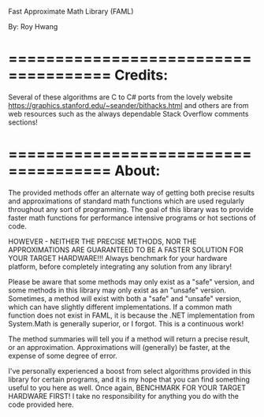 
Fast Approximate Math Library (FAML)

By: Roy Hwang

=====================================
Credits: 
=====================================

Several of these algorithms are C to C# ports from the 
lovely website https://graphics.stanford.edu/~seander/bithacks.html and 
others are from web resources such as the always dependable Stack Overflow 
comments sections!

=====================================
About: 
=====================================

  The provided methods offer an alternate way of getting both precise results and 
approximations of standard math functions which are used regularly throughout any 
sort of programming. The goal of this library was to provide faster math functions for 
performance intensive programs or hot sections of code. 

HOWEVER - NEITHER THE PRECISE METHODS, NOR THE APPROXIMATIONS ARE GUARANTEED TO 
BE A FASTER SOLUTION FOR YOUR TARGET HARDWARE!!! Always benchmark for your 
hardware platform, before completely integrating any solution from any library!

  Please be aware that some methods may only exist as a "safe" version, and 
some methods in this library may only exist as an "unsafe" version. Sometimes, 
a method will exist with both a "safe" and "unsafe" version, which can have 
slightly different implementations. If a common math function does not 
exist in FAML, it is because the .NET implementation from System.Math is 
generally superior, or I forgot. This is a continuous work!

  The method summaries will tell you if a method will return a precise 
result, or an approximation. Approximations will (generally) be 
faster, at the expense of some degree of error.

  I've personally experienced a boost from select algorithms provided in this 
library for certain programs, and it is my hope that you can find something 
useful to you here as well.  Once again, BENCHMARK FOR YOUR TARGET HARDWARE 
FIRST! I take no responsibility for anything you do with the code provided 
here.
